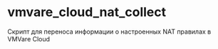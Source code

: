 # vmvare_cloud_nat_collect
Скрипт для переноса информации о настроенных NAT правилах в VMVare Cloud 
